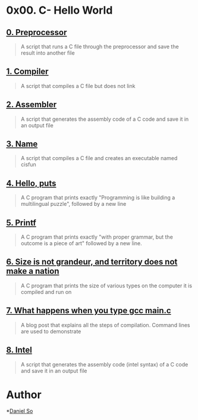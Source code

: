 # 0x00. C- Hello World

## [0. Preprocessor](./0-preprocessor)

> A script that runs a C file through the preprocessor and save the
> result into another file

## [1. Compiler](./1-compiler)

> A script that compiles a C file but does not link

## [2. Assembler](./2-assembler)

> A script that generates the assembly code of a C code and save it in an output
> file

## [3. Name](./3-name)

> A script that compiles a C file and creates an executable named cisfun

## [4. Hello, puts](./4-puts.c)

> A C program that prints exactly "Programming is like building
> a multilingual puzzle", followed by a new line

## [5. Printf](./5-printf)

> A C program that prints exactly "with proper grammar, but the
> outcome is a piece of art" followed by a new line.

## [6. Size is not grandeur, and territory does not make a nation](./6-size.c)

> A C program that prints the size of various types on the computer
> it is compiled and run on

## [7. What happens when you type gcc main.c](https://www.linkedin.com/pulse/what-happens-when-typed-gcc-mainc-daniel-so/?published=t)

> A blog post that explains all the steps of compilation.
> Command lines are used to demonstrate

## [8. Intel](./100-intel)

> A script that generates the assembly code (intel syntax) of a C code and save it
> in an output file

# Author
*[Daniel So](github.com/djso89)
